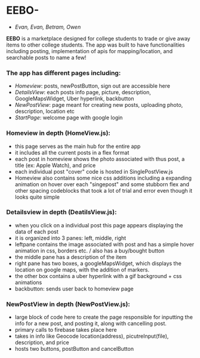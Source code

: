# **EEBO**-
* _Evan, Evan, Betram, Owen_

**EEBO** is a marketplace designed for college students to trade or give away items to other college students. 
The app was built to have functionalities including posting, implementation of apis for mapping/location, and searchable posts to name a few!

### The app has different pages including:

  * _Homeview_: posts, newPostButton, sign out are accessible here
  * _DetailsView_: each posts info page, picture, description, GoogleMapsWidget, Uber hyperlink, backbutton
  * _NewPostView_: page meant for creating new posts, uploading photo, description, location etc
  * _StartPage_: welcome page with google login
  
### Homeview in depth (HomeView.js):
  * this page serves as the main hub for the entire app
  * it includes all the current posts in a flex format
  * each post in homeview shows the photo associated with thus post, a title (ex: Apple Watch), and price
  * each individual post "cover" code is hosted in SinglePostView.js
  * Homeview also contains some nice css additions including a expanding animation on hover over each "singepost" and some stubborn flex and other spacing codeblocks that took a lot of trial and error even though it looks quite simple

### Detailsview in depth (DeatilsView.js):
  * when you click on a individual post this page appears displaying the data of each post
  * it is organized into 3 panes: left, middle, right
  * leftpane contains the image associated with post and has a simple hover animation in css, borders etc. / also has a buy/bought button
  * the middle pane has a description of the item
  * right pane has two boxes, a googleMapsWidget, which displays the location on google maps, with the addition of markers. 
  * the other box contains a uber hyperlink with a gif background + css animations
  * backbutton: sends user back to homeview page

### NewPostView in depth (NewPostView.js):
  * large block of code here to create the page responsible for inputting the info for a new post, and posting it, along with cancelling post.
  * primary calls to firebase takes place here
  * takes in info like Geocode location(address), picutreInput(file), description, and price
  * hosts two buttons, postButton and cancelButton

